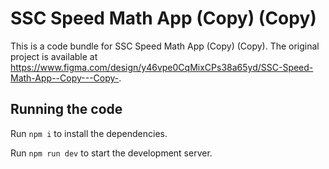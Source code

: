 
  # SSC Speed Math App (Copy) (Copy)

  This is a code bundle for SSC Speed Math App (Copy) (Copy). The original project is available at https://www.figma.com/design/y46vpe0CqMixCPs38a65yd/SSC-Speed-Math-App--Copy---Copy-.

  ## Running the code

  Run `npm i` to install the dependencies.

  Run `npm run dev` to start the development server.
  